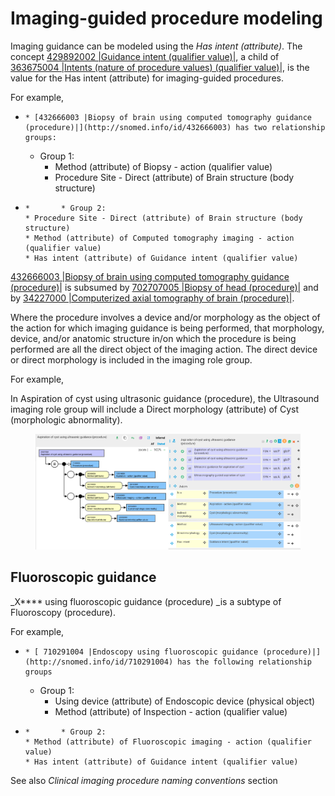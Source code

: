 # Imaging-guided procedure modeling

Imaging guidance can be modeled using the  _Has intent (attribute)_. The concept [429892002 |Guidance intent (qualifier value)|](http://snomed.info/id/429892002), a child of [363675004 |Intents (nature of procedure values) (qualifier value)|](http://snomed.info/id/363675004), is the value for the Has intent (attribute) for imaging-guided procedures. 

For example,

  *     * [432666003 |Biopsy of brain using computed tomography guidance (procedure)|](http://snomed.info/id/432666003) has two relationship groups:
      * Group 1: 
        * Method (attribute) of Biopsy - action (qualifier value)
        * Procedure Site - Direct (attribute) of Brain structure (body structure)

  *     *       * Group 2:
        * Procedure Site - Direct (attribute) of Brain structure (body structure)
        * Method (attribute) of Computed tomography imaging - action (qualifier value)
        * Has intent (attribute) of Guidance intent (qualifier value)

[432666003 |Biopsy of brain using computed tomography guidance (procedure)|](http://snomed.info/id/432666003) is subsumed by [702707005 |Biopsy of head (procedure)|](http://snomed.info/id/702707005) and by [34227000 |Computerized axial tomography of brain (procedure)|](http://snomed.info/id/34227000).

Where the procedure involves a device and/or morphology as the object of the action for which imaging guidance is being performed, that morphology, device, and/or anatomic structure in/on which the procedure is being performed are all the direct object of the imaging action. The direct device or direct morphology is included in the imaging role group.

For example,

In Aspiration of cyst using ultrasonic guidance (procedure), the Ultrasound imaging role group will include a Direct morphology (attribute) of Cyst (morphologic abnormality). 

<figure><img src="images/212340432.png" alt="" title=""></figure>

## Fluoroscopic guidance

 _X**** using fluoroscopic guidance (procedure) _is a subtype of Fluoroscopy (procedure).

For example, 

  *     * [ 710291004 |Endoscopy using fluoroscopic guidance (procedure)|](http://snomed.info/id/710291004) has the following relationship groups
      * Group 1:
        * Using device (attribute) of Endoscopic device (physical object)
        * Method (attribute) of Inspection - action (qualifier value)

  *     *       * Group 2:
        * Method (attribute) of Fluoroscopic imaging - action (qualifier value)
        * Has intent (attribute) of Guidance intent (qualifier value)

See also  _Clinical imaging procedure naming conventions_ section
